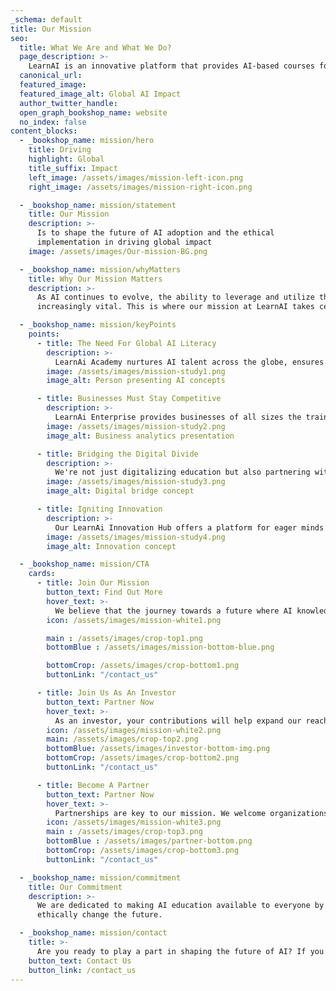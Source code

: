 ```yaml
---
_schema: default
title: Our Mission
seo:
  title: What We Are and What We Do?
  page_description: >-
    LearnAI is an innovative platform that provides AI-based courses for universities, enterprise clients, and independent students
  canonical_url:
  featured_image:
  featured_image_alt: Global AI Impact
  author_twitter_handle:
  open_graph_bookshop_name: website
  no_index: false
content_blocks:
  - _bookshop_name: mission/hero
    title: Driving
    highlight: Global
    title_suffix: Impact
    left_image: /assets/images/mission-left-icon.png
    right_image: /assets/images/mission-right-icon.png

  - _bookshop_name: mission/statement
    title: Our Mission
    description: >-
      Is to shape the future of AI adoption and the ethical
      implementation in driving global impact
    image: /assets/images/Our-mission-BG.png

  - _bookshop_name: mission/whyMatters
    title: Why Our Mission Matters
    description: >-
      As AI continues to evolve, the ability to leverage and utilize this technology responsibly has become
      increasingly vital. This is where our mission at LearnAI takes center stage.

  - _bookshop_name: mission/keyPoints
    points:
      - title: The Need For Global AI Literacy
        description: >-
          LearnAi Academy nurtures AI talent across the globe, ensures accessibility to AI education, and aims to develop a constant flow of AI specialists.
        image: /assets/images/mission-study1.png
        image_alt: Person presenting AI concepts

      - title: Businesses Must Stay Competitive
        description: >-
          LearnAi Enterprise provides businesses of all sizes the training and tools they need to harness the power of AI, stay competitive, and fuel growth.
        image: /assets/images/mission-study2.png
        image_alt: Business analytics presentation

      - title: Bridging the Digital Divide
        description: >-
          We're not just digitalizing education but also partnering with strategic entities to provide accessible AI education to underprivileged communities.
        image: /assets/images/mission-study3.png
        image_alt: Digital bridge concept

      - title: Igniting Innovation
        description: >-
          Our LearnAi Innovation Hub offers a platform for eager minds to bring their cutting edge AI-driven software and SaaS products to life, shaping the future of AI.
        image: /assets/images/mission-study4.png
        image_alt: Innovation concept

  - _bookshop_name: mission/CTA
    cards:
      - title: Join Our Mission
        button_text: Find Out More
        hover_text: >-
          We believe that the journey towards a future where AI knowledge is universal is not one we can walk alone. We invite you - innovators, visionaries, and philanthropists - to join us on this ambitious mission to democratize access to AI education and create a more inclusive digital future
        icon: /assets/images/mission-white1.png

        main : /assets/images/crop-top1.png
        bottomBlue : /assets/images/mission-bottom-blue.png

        bottomCrop: /assets/images/crop-bottom1.png
        buttonLink: "/contact_us"

      - title: Join Us As An Investor
        button_text: Partner Now
        hover_text: >-
          As an investor, your contributions will help expand our reach, refine our AI programs, and promote the development of innovative AI solutions. Your investment will enable us to equip more individuals with AI skills, help more businesses embrace AI technology, and support more ground-breaking AI projects.
        icon: /assets/images/mission-white2.png
        main: /assets/images/crop-top2.png
        bottomBlue: /assets/images/investor-bottom-img.png
        bottomCrop: /assets/images/crop-bottom2.png
        buttonLink: "/contact_us"

      - title: Become A Partner
        button_text: Partner Now
        hover_text: >-
          Partnerships are key to our mission. We welcome organizations, educational institutions, government bodies, and AI enthusiasts to partner with us. Whether it's through collaborations in our educational programs, support in our innovation hub, or joining hands for philanthropic initiatives, there's a myriad of ways we can work together to advance AI knowledge and application..
        icon: /assets/images/mission-white3.png
        main : /assets/images/crop-top3.png
        bottomBlue : /assets/images/partner-bottom.png
        bottomCrop: /assets/images/crop-bottom3.png
        buttonLink: "/contact_us"

  - _bookshop_name: mission/commitment
    title: Our Commitment
    description: >-
      We are dedicated to making AI education available to everyone by fostering innovation with the potential to
      ethically change the future.

  - _bookshop_name: mission/contact
    title: >-
      Are you ready to play a part in shaping the future of AI? If you're interested, we invite you to join our mission. Let's turn our shared vision into reality.
    button_text: Contact Us
    button_link: /contact_us
---
```


